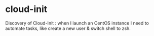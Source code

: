 # cloud-init
Discovery of Cloud-Init : when I launch an CentOS instance I need to automate tasks, like create a new user & switch shell to zsh.
